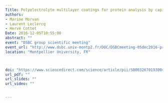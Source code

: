 ```yaml
---
Title: Polyelectrolyte multilayer coatings for protein analysis by capillary electrophoresis
authors:
- Marine Morvan
- Laurent Leclercq
- Hervé Cottet
Date: 2016-12-05T10:55:00
abstract: ""
event: "DSBC group scientific meeting"
event_url: "http://www.dsbc.univ-montp2.fr/DOC/DSBCmeeting-05dec2016-program.pdf"
location: "Montpellier University, FR"



doi: "https://www.sciencedirect.com/science/article/pii/S0003267019300479?via%3Dihub"
url_pdf: ""
url_slides: ""
url_video: ""


---
```

